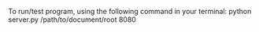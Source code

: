 To run/test program, using the following command in your terminal:
python server.py /path/to/document/root 8080